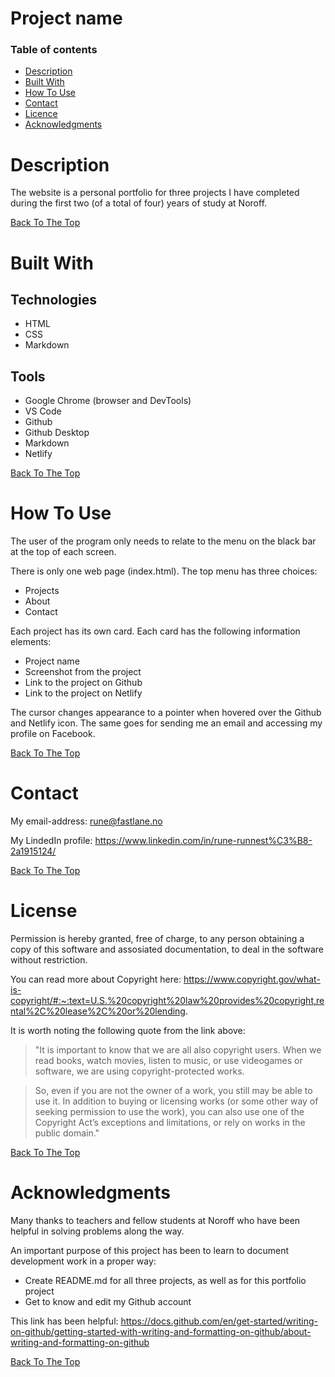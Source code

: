 # Project name

### Table of contents

- [Description](#description)
- [Built With](#built-with)
- [How To Use](#how-to-use)
- [Contact](#contact)
- [Licence](#license)
- [Acknowledgments](#acknowledgments)

# Description
The website is a personal portfolio for three projects I have completed during the first two (of a total of four) years of study at Noroff.

[Back To The Top](#project-name)

# Built With

## Technologies
- HTML
- CSS
- Markdown


## Tools
- Google Chrome (browser and DevTools)
- VS Code
- Github
- Github Desktop
- Markdown
- Netlify


[Back To The Top](#project-name)

# How To Use
The user of the program only needs to relate to the menu on the black bar at the top of each screen. 

There is only one web page (index.html). The top menu has three choices: 
- Projects 
- About
- Contact 

Each project has its own card. Each card has the following information elements:
- Project name
- Screenshot from the project
- Link to the project on Github
- Link to the project on Netlify

The cursor changes appearance to a pointer when hovered over the Github and Netlify icon.
The same goes for sending me an email and accessing my profile on Facebook.



[Back To The Top](#project-name)

# Contact
My email-address: rune@fastlane.no

My LindedIn profile: https://www.linkedin.com/in/rune-runnest%C3%B8-2a1915124/

[Back To The Top](#project-name)

# License
Permission is hereby granted, free of charge, to any person obtaining a copy of this software and assosiated documentation, to deal in the software without restriction. 

You can read more about Copyright here:
https://www.copyright.gov/what-is-copyright/#:~:text=U.S.%20copyright%20law%20provides%20copyright,rental%2C%20lease%2C%20or%20lending.

It is worth noting the following quote from the link above:
> "It is important to know that we are all also copyright users. When we read books, watch movies, listen to music, or use videogames or software, we are using copyright-protected works.

> So, even if you are not the owner of a work, you still may be able to use it. In addition to buying or licensing works (or some other way of seeking permission to use the work), you can also use one of the Copyright Act’s exceptions and limitations, or rely on works in the public domain."


[Back To The Top](#project-name)

# Acknowledgments
Many thanks to teachers and fellow students at Noroff who have been helpful in solving problems along the way.


An important purpose of this project has been to learn to document development work in a proper way:
- Create README.md for all three projects, as well as for this portfolio project
- Get to know and edit my Github account

This link has been helpful: 
https://docs.github.com/en/get-started/writing-on-github/getting-started-with-writing-and-formatting-on-github/about-writing-and-formatting-on-github



[Back To The Top](#project-name)